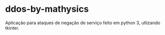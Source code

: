 # ddos-by-mathysics
Aplicação para ataques de negação de serviço feito em python 3, utlizando tkinter.

